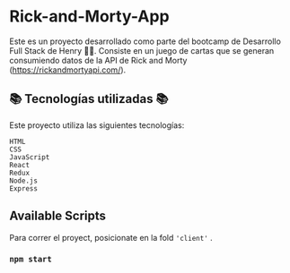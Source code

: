 
# Rick-and-Morty-App

Este es un proyecto desarrollado como parte del bootcamp de Desarrollo Full Stack de Henry 👩‍💻. 
Consiste en un juego de cartas que se generan consumiendo datos de la API de Rick and Morty (https://rickandmortyapi.com/).

## 📚 Tecnologías utilizadas 📚

Este proyecto utiliza las siguientes tecnologías:

    HTML
    CSS
    JavaScript
    React
    Redux
    Node.js
    Express
## Available Scripts

Para correr el proyect, posicionate en la fold `'client'` .

### `npm start`


